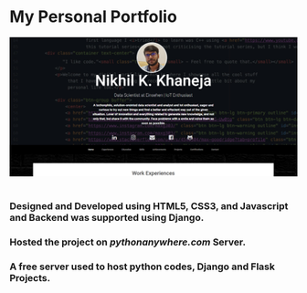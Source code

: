 # My Personal Portfolio
![alt text](https://github.com/nikhilkhaneja/myproject/blob/master/Capture1.PNG)
#
### Designed and Developed using HTML5, CSS3, and Javascript and Backend was supported using Django.
### Hosted the project on *pythonanywhere.com* Server.
### A free server used to host python codes, Django and Flask Projects.

